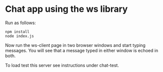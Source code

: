 # Chat app using the ws library

Run as follows:

```shell
npm install
node index.js
```

Now run the ws-client page in two browser windows and start typing messages. You
will see that a message typed in either window is echoed in both.

To load test this server see instructions under chat-test.
